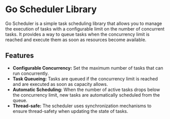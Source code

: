 # Go Scheduler Library

Go Scheduler is a simple task scheduling library that allows you to manage the execution of tasks with a configurable limit on the number of concurrent tasks. It provides a way to queue tasks when the concurrency limit is reached and execute them as soon as resources become available.

## Features

* **Configurable Concurrency:** Set the maximum number of tasks that can run concurrently.
* **Task Queueing:** Tasks are queued if the concurrency limit is reached and are executed as soon as capacity allows.
* **Automatic Scheduling:** When the number of active tasks drops below the concurrency limit, new tasks are automatically scheduled from the queue.
* **Thread-safe:** The scheduler uses synchronization mechanisms to ensure thread-safety when updating the state of tasks.
